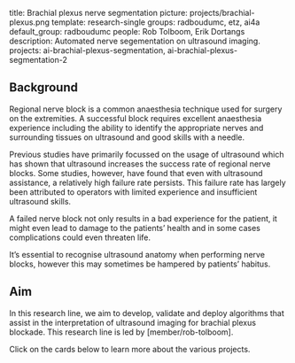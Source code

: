 title: Brachial plexus nerve segmentation
picture: projects/brachial-plexus.png
template: research-single
groups: radboudumc, etz, ai4a
default_group: radboudumc
people: Rob Tolboom, Erik Dortangs
description: Automated nerve segementation on ultrasound imaging.
projects: ai-brachial-plexus-segmentation, ai-brachial-plexus-segmentation-2

## Background
Regional nerve block is a common anaesthesia technique used for surgery on the extremities. A successful block requires excellent anaesthesia experience including the ability to identify the appropriate nerves and surrounding tissues on ultrasound and good skills with a needle.

Previous studies have primarily focussed on the usage of ultrasound which has shown that ultrasound increases the success rate of regional nerve blocks. Some studies, however, have found that even with ultrasound assistance, a relatively high failure rate persists. This failure rate has largely been attributed to operators with limited experience and insufficient ultrasound skills.

A failed nerve block not only results in a bad experience for the patient, it might even lead to damage to the patients’ health and in some cases complications could even threaten life.

It’s essential to recognise ultrasound anatomy when performing nerve blocks, however this may sometimes be hampered by patients’ habitus. 

## Aim
In this research line, we aim to develop, validate and deploy algorithms that assist in the interpretation of ultrasound imaging for brachial plexus blockade. This research line is led by [member/rob-tolboom]. 

Click on the cards below to learn more about the various projects.
